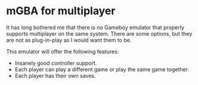 # mGBA for multiplayer

It has long bothered me that there is no Gameboy emulator that properly supports multiplayer on the same system. There are some options, but they are not as plug-in-play as I would want them to be.

This emulator will offer the following features:
- Insanely good controller support.
- Each player can play a different game or play the same game together.
- Each player has their own saves.
